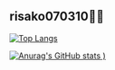 ## risako070310🧸💖

[![Top Langs](https://github-readme-stats.vercel.app/api/top-langs/?username=risako070310)](https://github.com/risako070310/github-readme-stats)

[![Anurag's GitHub stats](https://github-readme-stats.vercel.app/api?username=risako070310&count_private=true&show_icons=true&theme=onedark)
)](https://github.com/risako070310/github-readme-stats)


<!--
**risako070310/risako070310** is a ✨ _special_ ✨ repository because its `README.md` (this file) appears on your GitHub profile.

Here are some ideas to get you started:

- 🔭 I’m currently working on ...
- 🌱 I’m currently learning ...
- 👯 I’m looking to collaborate on ...
- 🤔 I’m looking for help with ...
- 💬 Ask me about ...
- 📫 How to reach me: ...
- 😄 Pronouns: ...
- ⚡ Fun fact: ...
-->
